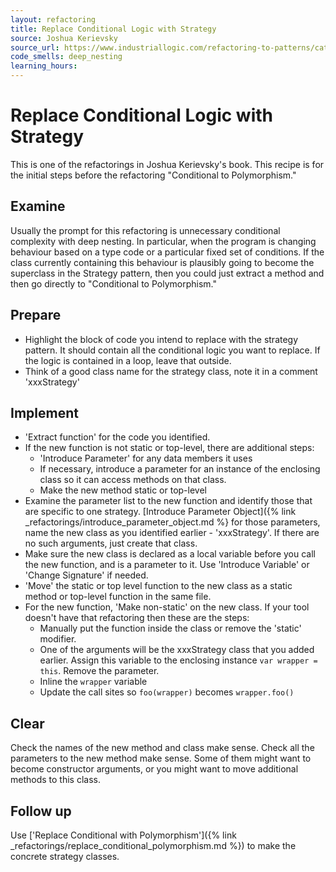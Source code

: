 ```yaml
---
layout: refactoring
title: Replace Conditional Logic with Strategy
source: Joshua Kerievsky
source_url: https://www.industriallogic.com/refactoring-to-patterns/catalog/conditionalWithStrategy.html
code_smells: deep_nesting
learning_hours: 
---
```


# Replace Conditional Logic with Strategy

This is one of the refactorings in Joshua Kerievsky's book. This recipe is for the initial steps before the refactoring "Conditional to Polymorphism."

## Examine
Usually the prompt for this refactoring is unnecessary conditional complexity with deep nesting. In particular, when the program is changing behaviour based on a type code or a particular fixed set of conditions. If the class currently containing this behaviour is plausibly going to become the superclass in the Strategy pattern, then you could just extract a method and then go directly to "Conditional to Polymorphism."

## Prepare
* Highlight the block of code you intend to replace with the strategy pattern. It should contain all the conditional logic you want to replace. If the logic is contained in a loop, leave that outside.
* Think of a good class name for the strategy class, note it in a comment 'xxxStrategy'

## Implement
* 'Extract function' for the code you identified. 
* If the new function is not static or top-level, there are additional steps:
  * 'Introduce Parameter' for any data members it uses
  * If necessary, introduce a parameter for an instance of the enclosing class so it can access methods on that class.
  * Make the new method static or top-level
* Examine the parameter list to the new function and identify those that are specific to one strategy. [Introduce Parameter Object]({% link _refactorings/introduce_parameter_object.md %} for those parameters, name the new class as you identified earlier - 'xxxStrategy'. If there are no such arguments, just create that class.
* Make sure the new class is declared as a local variable before you call the new function, and is a parameter to it. Use 'Introduce Variable' or 'Change Signature' if needed.
* 'Move' the static or top level function to the new class as a static method or top-level function in the same file.
* For the new function, 'Make non-static' on the new class. If your tool doesn't have that refactoring then these are the steps:
  * Manually put the function inside the class or remove the 'static' modifier.
  * One of the arguments will be the xxxStrategy class that you added earlier. Assign this variable to the enclosing instance `var wrapper = this`. Remove the parameter.
  * Inline the `wrapper` variable
  * Update the call sites so `foo(wrapper)` becomes `wrapper.foo()`

## Clear
Check the names of the new method and class make sense. Check all the parameters to the new method make sense. Some of them might want to become constructor arguments, or you might want to move additional methods to this class.

## Follow up
Use ['Replace Conditional with Polymorphism']({% link _refactorings/replace_conditional_polymorphism.md %}) to make the concrete strategy classes.


